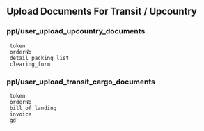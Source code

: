 ## Upload Documents For Transit / Upcountry

### ppl/user_upload_upcountry_documents
    
     token
     orderNo
     detail_packing_list
     clearing_form
     


### ppl/user_upload_transit_cargo_documents

     token
     orderNo
     bill_of_landing
     invoice
     gd